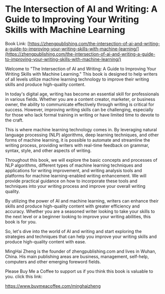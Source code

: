 # The Intersection of AI and Writing: A Guide to Improving Your Writing Skills with Machine Learning

Book Link: [https://zhengpublishing.com/the-intersection-of-ai-and-writing-a-guide-to-improving-your-writing-skills-with-machine-learning/](https://zhengpublishing.com/the-intersection-of-ai-and-writing-a-guide-to-improving-your-writing-skills-with-machine-learning/)

Welcome to "The Intersection of AI and Writing: A Guide to Improving Your Writing Skills with Machine Learning." This book is designed to help writers of all levels utilize machine learning technology to improve their writing skills and produce high-quality content.

In today's digital age, writing has become an essential skill for professionals in various fields. Whether you are a content creator, marketer, or business owner, the ability to communicate effectively through writing is critical for success. However, improving writing skills can be challenging, especially for those who lack formal training in writing or have limited time to devote to the craft.

This is where machine learning technology comes in. By leveraging natural language processing (NLP) algorithms, deep learning techniques, and other forms of machine learning, it is possible to automate and streamline the writing process, providing writers with real-time feedback on grammar, syntax, style, and other aspects of writing.

Throughout this book, we will explore the basic concepts and processes of NLP algorithms, different types of machine learning techniques and applications for writing improvement, and writing analysis tools and platforms for machine learning-enabled writing enhancement. We will provide practical guidance on how to incorporate these tools and techniques into your writing process and improve your overall writing quality.

By utilizing the power of AI and machine learning, writers can enhance their skills and produce high-quality content with greater efficiency and accuracy. Whether you are a seasoned writer looking to take your skills to the next level or a beginner looking to improve your writing abilities, this book is for you.

So, let's dive into the world of AI and writing and start exploring the strategies and techniques that can help you improve your writing skills and produce high-quality content with ease.

MingHai Zheng is the founder of zhengpublishing.com and lives in Wuhan, China. His main publishing areas are business, management, self-help, computers and other emerging foreword fields.

Please Buy Me a Coffee to support us if you think this book is valuable to you. click this link:

https://www.buymeacoffee.com/minghaizheng
